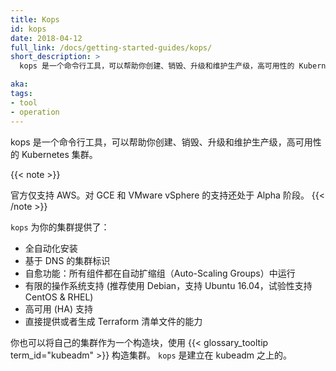 ```yaml
---
title: Kops
id: kops
date: 2018-04-12
full_link: /docs/getting-started-guides/kops/
short_description: >
  kops 是一个命令行工具，可以帮助你创建、销毁、升级和维护生产级，高可用性的 Kubernetes 集群。

aka: 
tags:
- tool
- operation
---
```

<!--
title: Kops
id: kops
date: 2018-04-12
full_link: /docs/getting-started-guides/kops/
short_description: >
  A CLI tool that helps you create, destroy, upgrade and maintain production-grade, highly available, Kubernetes clusters.

aka: 
tags:
- tool
- operation
-->

<!--
 A CLI tool that helps you create, destroy, upgrade and maintain production-grade, highly available, Kubernetes clusters.
-->

kops 是一个命令行工具，可以帮助你创建、销毁、升级和维护生产级，高可用性的 Kubernetes 集群。

<!--more--> 

{{< note >}}
<!--
kops has general availability support only for AWS.
Support for using kops with GCE and VMware vSphere are in alpha.
-->	
官方仅支持 AWS。对 GCE 和 VMware vSphere 的支持还处于 Alpha 阶段。
{{< /note >}}

<!--
`kops` provisions your cluster with&#58;

  * Fully automated installation
  * DNS-based cluster identification
  * Self-healing&#58; everything runs in Auto-Scaling Groups
  * Limited OS support (Debian preferred, Ubuntu 16.04 supported, early support for CentOS & RHEL)
  * High availability (HA) support
  * The ability to directly provision, or to generate Terraform manifests
-->

`kops` 为你的集群提供了：

  * 全自动化安装
  * 基于 DNS 的集群标识
  * 自愈功能：所有组件都在自动扩缩组（Auto-Scaling Groups）中运行
  * 有限的操作系统支持 (推荐使用 Debian，支持 Ubuntu 16.04，试验性支持 CentOS & RHEL)
  * 高可用 (HA) 支持
  * 直接提供或者生成 Terraform 清单文件的能力

<!--
You can also build your own cluster using {{< glossary_tooltip term_id="kubeadm" >}} as a building block. `kops` builds on the kubeadm work.
-->

你也可以将自己的集群作为一个构造块，使用 {{< glossary_tooltip term_id="kubeadm" >}} 构造集群。
`kops` 是建立在 kubeadm 之上的。
